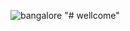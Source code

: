 ![bangalore](https://github.com/nagaraju12333/wellcome/assets/136324496/a15bb1b2-76cd-4d26-bc93-8e14f537af62)
"# wellcome" 
